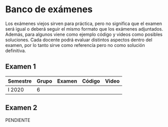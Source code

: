 # Banco de exámenes

Los exámenes viejos sirven para práctica, pero no significa que el examen será igual o deberá seguir el mismo formato que los exámenes adjuntados. Además, para algunos viene como ejemplo código y videos como posibles soluciones. Cada docente podrá evaluar distintos aspectos dentro del examen, por lo tanto sirve como referencía pero no como solución definitiva.

## Examen 1


| Semestre | Grupo | Examen | Código | Video |
| :------------- | :-------- | :--------: | :--------: |  :--------: |
I 2020 | 6 | <a href="YOUTUBE"><span class="fa fa-solid fa-file-lines" aria-hidden="true"></span></a> | <a href="YOUTUBE"><span class="fa fa-solid fa-file-video" aria-hidden="true"></span></a> | <a href="YOUTUBE VIDEO"><span class="fa fa-solid fa-code" aria-hidden="true"></span></a> |

## Examen 2

PENDIENTE
